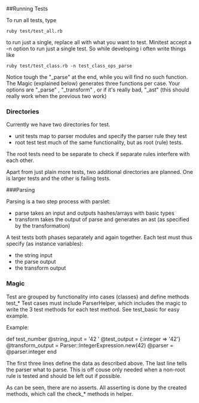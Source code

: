##Running Tests

To run all tests, type

    ruby test/test_all.rb

to run just a single, replace all with what you want to test. Minitest accept a -n option to run just a single test. So while developing i often write things like

    ruby test/test_class.rb -n test_class_ops_parse

Notice tough the "_parse" at the end, while you will find no such function.
The Magic (explained below) generates three functions per case.
Your options are "_parse" , "_transform" , or if it's really bad, "_ast"
(this should really work when the previous two work)

### Directories

Currently we have two directories for test.

- unit tests map to parser modules and specify the parser rule they test
- root test test much of the same functionality, but as root (rule) tests.

The root tests need to be separate to check if separate rules interfere with each other.

Apart from just plain more tests, two additional directories are planned. One is larger tests and the other is failing tests.

###Parsing

Parsing is a two step process with parslet:
  - parse takes an input and outputs hashes/arrays with basic types
  - transform takes the output of parse and generates an ast (as specified by the transformation)

A test tests both phases separately and again together.
Each test must thus specify (as instance variables):
- the string input
- the parse output
- the transform output

### Magic

Test are grouped by functionality into cases (classes) and define methods test_*
Test cases must include ParserHelper, which includes the magic to write the 3 test methods for each
test method. See test_basic for easy example.

Example:

  def test_number
    @string_input    = '42 '
    @test_output = {:integer => '42'}
    @transform_output = Parser::IntegerExpression.new(42)
    @parser = @parser.integer
  end

The first three lines define the data as described above.
The last line tells the parser what to parse. This is off couse only needed when a non-root rule is tested
and should be left out if possible.

As can be seen, there are no asserts. All asserting is done by the created methods, which call
the check_* methods in helper.
